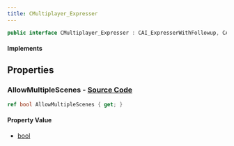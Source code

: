 ```yaml
---
title: CMultiplayer_Expresser
---
```


```csharp
public interface CMultiplayer_Expresser : CAI_ExpresserWithFollowup, CAI_Expresser, ISchemaClass<CAI_Expresser>, ISchemaClass<CAI_ExpresserWithFollowup>, ISchemaClass<CMultiplayer_Expresser>, ISchemaField, ISchemaClass, INativeHandle
```

#### Implements

## Properties

### **AllowMultipleScenes** - [Source Code](https://github.com/swiftly-solution/swiftlys2/blob/main/managed/src/SwiftlyS2.Generated/Schemas/Interfaces/CMultiplayer_Expresser.cs#L16)

```csharp
ref bool AllowMultipleScenes { get; }
```

#### Property Value

- [bool](https://learn.microsoft.com/dotnet/api/system.boolean)

